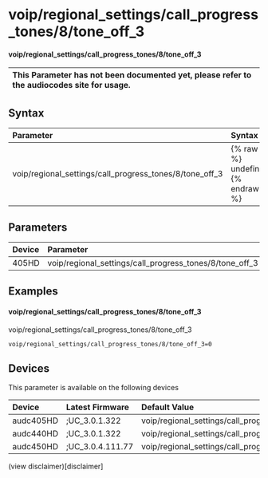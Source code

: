 ﻿---
description: voip/regional_settings/call_progress_tones/8/tone_off_3
search: false
---

# voip/regional_settings/call_progress_tones/8/tone_off_3

#### voip/regional_settings/call_progress_tones/8/tone_off_3


| This Parameter has not been documented yet, please refer to the audiocodes site for usage.  |
| :--- |

## Syntax
| Parameter | Syntax |
| :--- | :--- |
|voip/regional_settings/call_progress_tones/8/tone_off_3 | {% raw %} undefined {% endraw %} |

## Parameters
|Device|Parameter|value|Description|
|:---|:---|:---|:---|
| 405HD | voip/regional_settings/call_progress_tones/8/tone_off_3 |  |  |

## Examples
#### voip/regional_settings/call_progress_tones/8/tone_off_3

voip/regional_settings/call_progress_tones/8/tone_off_3

```
voip/regional_settings/call_progress_tones/8/tone_off_3=0
```

## Devices
This parameter is available on the following devices

| Device | Latest Firmware | Default Value |
|:---|:---|:---|
| audc405HD | ;UC_3.0.1.322 | voip/regional_settings/call_progress_tones/8/tone_off_3=0 
| audc440HD | ;UC_3.0.1.322 | voip/regional_settings/call_progress_tones/8/tone_off_3=0 
| audc450HD | ;UC_3.0.4.111.77 | voip/regional_settings/call_progress_tones/8/tone_off_3=0 

(view disclaimer)[disclaimer]
